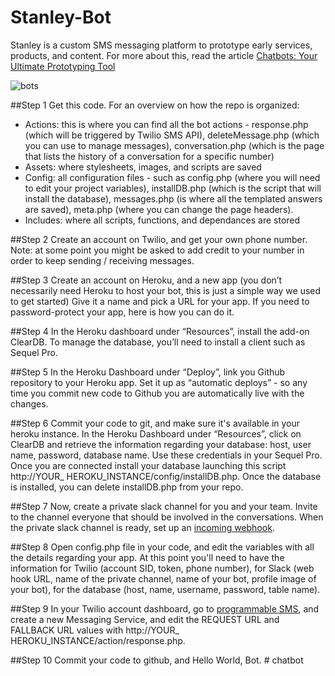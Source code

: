 # Stanley-Bot
Stanley is a custom SMS messaging platform to prototype early services, products, and content.
For more about this, read the article 
[Chatbots: Your Ultimate Prototyping Tool](https://medium.com/@ideo/chatbots-ultimate-prototyping-tool-e4e2831967f3)

![bots](https://cdn-images-1.medium.com/max/2000/1*B95neDsqeB7pJ9XXGhsRNg.jpeg)

##Step 1
Get this code. For an overview on how the repo is organized:
* Actions: this is where you can find all the bot actions - response.php (which will be triggered by Twilio SMS API), deleteMessage.php (which you can use to manage messages), conversation.php (which is the page that lists the history of a conversation for a specific number)
* Assets: where stylesheets, images, and scripts are saved
* Config: all configuration files - such as config.php (where you will need to edit your project variables), installDB.php (which is the script that will install the database), messages.php (is where all the templated answers are saved), meta.php (where you can change the page headers).
* Includes: where all scripts, functions, and dependances are stored


##Step 2
Create an account on Twilio, and get your own phone number. Note: at some point you might be asked to add credit to your number in order to keep sending / receiving messages.

##Step 3
Create an account on Heroku, and a new app (you don’t necessarily need Heroku to host your bot, this is just a simple way we used to get started) Give it a name and pick a URL for your app. If you need to password-protect your app, here is how you can do it.

##Step 4
In the Heroku dashboard under “Resources”, install the add-on ClearDB. To manage the database, you’ll need to install a client such as Sequel Pro.

##Step 5
In the Heroku Dashboard under “Deploy”, link you Github repository to your Heroku app. Set it up as “automatic deploys” - so any time you commit new code to Github you are automatically live with the changes.

##Step 6
Commit your code to git, and make sure it's available in your heroku instance. 
In the Heroku Dashboard under “Resources”, click on ClearDB and retrieve the information regarding your database: host, user name, password, database name. Use these credentials in your Sequel Pro. Once you are connected install your database launching this script http://YOUR_ HEROKU_INSTANCE/config/installDB.php. Once the database is installed, you can delete installDB.php from your repo. 

##Step 7
Now, create a private slack channel for you and your team. Invite to the channel everyone that should be involved in the conversations. When the private slack channel is ready, set up an [incoming webhook](https://api.slack.com/incoming-webhooks).

##Step 8
Open config.php file in your code, and edit the variables with all the details regarding your app. At this point you'll need to have the information for Twilio (account SID, token, phone number), for Slack (web hook URL, name of the private channel, name of your bot, profile image of your bot), for the database (host, name, username, password, table name).

##Step 9
In your Twilio account dashboard, go to [programmable SMS](https://www.twilio.com/console/sms/dashboard), and create a new Messaging Service, and edit the REQUEST URL and FALLBACK URL values with http://YOUR_ HEROKU_INSTANCE/action/response.php.

##Step 10
Commit your code to github, and Hello World, Bot.
#   c h a t b o t  
 